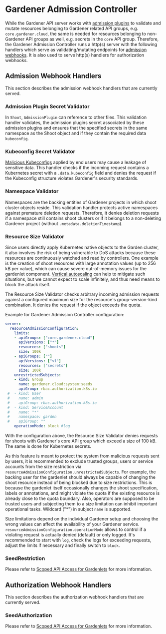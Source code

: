 # Gardener Admission Controller

While the Gardener API server works with [admission plugins](./apiserver_admission_plugins.md) to validate and mutate resources belonging to Gardener related API groups, e.g. `core.gardener.cloud`, the same is needed for resources belonging to non-Gardener API groups as well, e.g. secrets in the `core` API group.
Therefore, the Gardener Admission Controller runs a http(s) server with the following handlers which serve as validating/mutating endpoints for [admission webhooks](https://kubernetes.io/docs/reference/access-authn-authz/extensible-admission-controllers/).
It is also used to serve http(s) handlers for authorization webhooks.

## Admission Webhook Handlers

This section describes the admission webhook handlers that are currently served.

### Admission Plugin Secret Validator

In `Shoot`, `AdmissionPlugin` can reference to other files. This validation handler validates, the admission plugins secret associated by these admission plugins and ensures that the specified secrets in the same namespace as the Shoot object and if they contain the required data `kubeconfig`.

### Kubeconfig Secret Validator

[Malicious Kubeconfigs](https://github.com/kubernetes/kubectl/issues/697) applied by end users may cause a leakage of sensitive data.
This handler checks if the incoming request contains a Kubernetes secret with a `.data.kubeconfig` field and denies the request if the Kubeconfig structure violates Gardener's security standards.

### Namespace Validator

Namespaces are the backing entities of Gardener projects in which shoot cluster objects reside.
This validation handler protects active namespaces against premature deletion requests.
Therefore, it denies deletion requests if a namespace still contains shoot clusters or if it belongs to a non-deleting Gardener project (without `.metadata.deletionTimestamp`).

### Resource Size Validator

Since users directly apply Kubernetes native objects to the Garden cluster, it also involves the risk of being vulnerable to DoS attacks because these resources are continuously watched and read by controllers.
One example is the creation of shoot resources with large annotation values (up to 256 kB per value), which can cause severe out-of-memory issues for the gardenlet component.
[Vertical autoscaling](https://github.com/kubernetes/autoscaler/tree/master/vertical-pod-autoscaler) can help to mitigate such situations, but we cannot expect to scale infinitely, and thus need means to block the attack itself.

The Resource Size Validator checks arbitrary incoming admission requests against a configured maximum size for the resource's group-version-kind combination. It denies the request if the object exceeds the quota.

Example for Gardener Admission Controller configuration:
```yaml
server:
  resourceAdmissionConfiguration:
    limits:
    - apiGroups: ["core.gardener.cloud"]
      apiVersions: ["*"]
      resources: ["shoots"]
      size: 100k
    - apiGroups: [""]
      apiVersions: ["v1"]
      resources: ["secrets"]
      size: 100k
    unrestrictedSubjects:
    - kind: Group
      name: gardener.cloud:system:seeds
      apiGroup: rbac.authorization.k8s.io
 #  - kind: User
 #    name: admin
 #    apiGroup: rbac.authorization.k8s.io
 #  - kind: ServiceAccount
 #    name: "*"
 #    namespace: garden
 #    apiGroup: ""
    operationMode: block #log
```

With the configuration above, the Resource Size Validator denies requests for shoots with Gardener's core API group which exceed a size of 100 kB. The same is done for Kubernetes secrets.

As this feature is meant to protect the system from malicious requests sent by users, it is recommended to exclude trusted groups, users or service accounts from the size restriction via `resourceAdmissionConfiguration.unrestrictedSubjects`.
For example, the backing user for the gardenlet should always be capable of changing the shoot resource instead of being blocked due to size restrictions.
This is because the gardenlet itself occasionally changes the shoot specification, labels or annotations, and might violate the quota if the existing resource is already close to the quota boundary.
Also, operators are supposed to be trusted users and subjecting them to a size limitation can inhibit important operational tasks.
Wildcard ("*") in subject `name` is supported.

Size limitations depend on the individual Gardener setup and choosing the wrong values can affect the availability of your Gardener service.
`resourceAdmissionConfiguration.operationMode` allows to control if a violating request is actually denied (default) or only logged.
It's recommended to start with `log`, check the logs for exceeding requests, adjust the limits if necessary and finally switch to `block`.

### SeedRestriction

Please refer to [Scoped API Access for Gardenlets](../deployment/gardenlet_api_access.md) for more information.

## Authorization Webhook Handlers

This section describes the authorization webhook handlers that are currently served.

### SeedAuthorization

Please refer to [Scoped API Access for Gardenlets](../deployment/gardenlet_api_access.md) for more information.